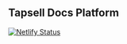 ## Tapsell Docs Platform

[![Netlify Status](https://api.netlify.com/api/v1/badges/22152c3d-fdc1-45de-a210-a03669e9b463/deploy-status)](https://app.netlify.com/sites/silly-wright-1e8928/deploys)